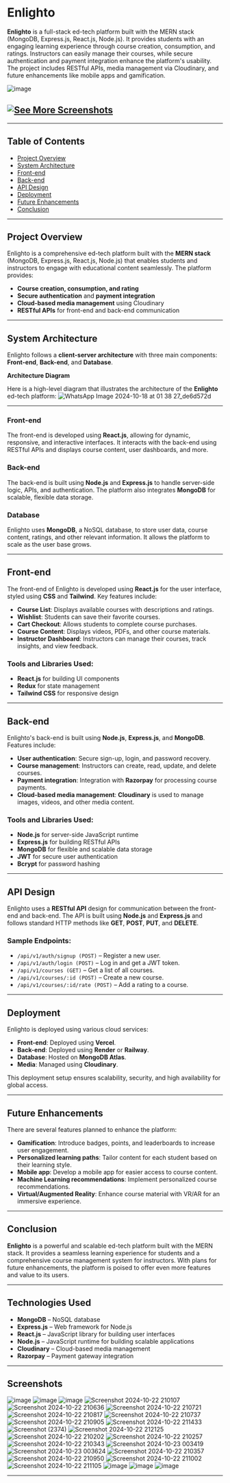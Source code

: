 # Enlighto

**Enlighto** is a full-stack ed-tech platform built with the MERN stack (MongoDB, Express.js, React.js, Node.js). It provides students with an engaging learning experience through course creation, consumption, and ratings. Instructors can easily manage their courses, while secure authentication and payment integration enhance the platform's usability. The project includes RESTful APIs, media management via Cloudinary, and future enhancements like mobile apps and gamification.

![image](https://github.com/user-attachments/assets/8553378b-dae1-45f8-8082-1a7b73fc182c)

## [![See More Screenshots](https://img.shields.io/badge/See%20More-Screenshots-blue?style=for-the-badge)](#screenshots)

---

## Table of Contents

- [Project Overview](#project-overview)
- [System Architecture](#system-architecture)
- [Front-end](#front-end)
- [Back-end](#back-end)
- [API Design](#api-design)
- [Deployment](#deployment)
- [Future Enhancements](#future-enhancements)
- [Conclusion](#conclusion)

---

## Project Overview

Enlighto is a comprehensive ed-tech platform built with the **MERN stack** (MongoDB, Express.js, React.js, Node.js) that enables students and instructors to engage with educational content seamlessly. The platform provides:

- **Course creation, consumption, and rating**
- **Secure authentication** and **payment integration**
- **Cloud-based media management** using Cloudinary
- **RESTful APIs** for front-end and back-end communication

---


## System Architecture

Enlighto follows a **client-server architecture** with three main components: **Front-end**, **Back-end**, and **Database**.

**Architecture Diagram**

Here is a high-level diagram that illustrates the architecture of the **Enlighto** ed-tech platform:
![WhatsApp Image 2024-10-18 at 01 38 27_de6d572d](https://github.com/user-attachments/assets/199f3c29-818e-4699-a70a-9fa06298ce65)

---

### Front-end

The front-end is developed using **React.js**, allowing for dynamic, responsive, and interactive interfaces. It interacts with the back-end using RESTful APIs and displays course content, user dashboards, and more.

### Back-end

The back-end is built using **Node.js** and **Express.js** to handle server-side logic, APIs, and authentication. The platform also integrates **MongoDB** for scalable, flexible data storage.

### Database

Enlighto uses **MongoDB**, a NoSQL database, to store user data, course content, ratings, and other relevant information. It allows the platform to scale as the user base grows.

---

## Front-end

The front-end of Enlighto is developed using **React.js** for the user interface, styled using **CSS** and **Tailwind**. Key features include:

- **Course List**: Displays available courses with descriptions and ratings.
- **Wishlist**: Students can save their favorite courses.
- **Cart Checkout**: Allows students to complete course purchases.
- **Course Content**: Displays videos, PDFs, and other course materials.
- **Instructor Dashboard**: Instructors can manage their courses, track insights, and view feedback.

### Tools and Libraries Used:
- **React.js** for building UI components
- **Redux** for state management
- **Tailwind CSS** for responsive design

---

## Back-end

Enlighto's back-end is built using **Node.js**, **Express.js**, and **MongoDB**. Features include:

- **User authentication**: Secure sign-up, login, and password recovery.
- **Course management**: Instructors can create, read, update, and delete courses.
- **Payment integration**: Integration with **Razorpay** for processing course payments.
- **Cloud-based media management**: **Cloudinary** is used to manage images, videos, and other media content.

### Tools and Libraries Used:
- **Node.js** for server-side JavaScript runtime
- **Express.js** for building RESTful APIs
- **MongoDB** for flexible and scalable data storage
- **JWT** for secure user authentication
- **Bcrypt** for password hashing

---

## API Design

Enlighto uses a **RESTful API** design for communication between the front-end and back-end. The API is built using **Node.js** and **Express.js** and follows standard HTTP methods like **GET**, **POST**, **PUT**, and **DELETE**.

### Sample Endpoints:
- `/api/v1/auth/signup (POST)` – Register a new user.
- `/api/v1/auth/login (POST)` – Log in and get a JWT token.
- `/api/v1/courses (GET)` – Get a list of all courses.
- `/api/v1/courses/:id (POST)` – Create a new course.
- `/api/v1/courses/:id/rate (POST)` – Add a rating to a course.

---

## Deployment

Enlighto is deployed using various cloud services:

- **Front-end**: Deployed using **Vercel**.
- **Back-end**: Deployed using **Render** or **Railway**.
- **Database**: Hosted on **MongoDB Atlas**.
- **Media**: Managed using **Cloudinary**.

This deployment setup ensures scalability, security, and high availability for global access.

---

## Future Enhancements

There are several features planned to enhance the platform:

- **Gamification**: Introduce badges, points, and leaderboards to increase user engagement.
- **Personalized learning paths**: Tailor content for each student based on their learning style.
- **Mobile app**: Develop a mobile app for easier access to course content.
- **Machine Learning recommendations**: Implement personalized course recommendations.
- **Virtual/Augmented Reality**: Enhance course material with VR/AR for an immersive experience.

---

## Conclusion

**Enlighto** is a powerful and scalable ed-tech platform built with the MERN stack. It provides a seamless learning experience for students and a comprehensive course management system for instructors. With plans for future enhancements, the platform is poised to offer even more features and value to its users.

---

## Technologies Used

- **MongoDB** – NoSQL database
- **Express.js** – Web framework for Node.js
- **React.js** – JavaScript library for building user interfaces
- **Node.js** – JavaScript runtime for building scalable applications
- **Cloudinary** – Cloud-based media management
- **Razorpay** – Payment gateway integration

---

## Screenshots
![image](https://github.com/user-attachments/assets/d6abada7-8f3f-433c-a0ce-6ab62e14c52d)
![image](https://github.com/user-attachments/assets/ab066474-a470-4393-93f2-57d9cbf05072)
![image](https://github.com/user-attachments/assets/35c97019-999c-418c-997c-cf5b6f4972d3)
![Screenshot 2024-10-22 210107](https://github.com/user-attachments/assets/1c646241-07f0-47dd-88bf-582c9e28ff38)
![Screenshot 2024-10-22 210636](https://github.com/user-attachments/assets/caaf5ce8-d3ce-45df-bb8f-2a46e166f9b2)
![Screenshot 2024-10-22 210721](https://github.com/user-attachments/assets/ec68135d-8cca-4ad8-9d0f-8bfb0e9044ae)
![Screenshot 2024-10-22 210817](https://github.com/user-attachments/assets/3fb19493-ce86-4f63-af1b-ac0c57ccd0be)
![Screenshot 2024-10-22 210737](https://github.com/user-attachments/assets/da22f5e2-3de9-4a8b-9a82-11624239fa23)
![Screenshot 2024-10-22 210905](https://github.com/user-attachments/assets/592d0e31-59a2-405c-8f36-1b107624ae0b)
![Screenshot 2024-10-22 211433](https://github.com/user-attachments/assets/8e4d380b-b67c-417e-8483-adfb14e1008a)
![Screenshot (2374)](https://github.com/user-attachments/assets/91caa06f-523e-4975-b7a9-5dadfe0ebd15)
![Screenshot 2024-10-22 212125](https://github.com/user-attachments/assets/af27d4a8-3e46-4a1b-8580-530d6ddf051b)
![Screenshot 2024-10-22 210202](https://github.com/user-attachments/assets/5ef0e272-9949-4d4b-9077-d33da23fe662)
![Screenshot 2024-10-22 210257](https://github.com/user-attachments/assets/413e4a59-9f3e-4009-b2bc-525005aec43e)
![Screenshot 2024-10-22 210343](https://github.com/user-attachments/assets/9663653f-e0dc-4faa-95d2-f3eea1266401)
![Screenshot 2024-10-23 003419](https://github.com/user-attachments/assets/c1ac4af6-1516-4b3c-818b-3c41e227bc30)
![Screenshot 2024-10-23 003624](https://github.com/user-attachments/assets/c0aa0f51-20fc-4b9b-8e77-e6a8fdc04b4b)
![Screenshot 2024-10-22 210357](https://github.com/user-attachments/assets/bd52da85-6987-43b5-8329-cd4f1e214314)
![Screenshot 2024-10-22 210950](https://github.com/user-attachments/assets/ad39e4a2-93e6-485d-94a2-fd4d70e8c53c)
![Screenshot 2024-10-22 211002](https://github.com/user-attachments/assets/d34e857a-3b86-4ff8-93a0-962f63f3723d)
![Screenshot 2024-10-22 211105](https://github.com/user-attachments/assets/00391879-a490-4058-a8d3-ec1ebc1d9556)
![image](https://github.com/user-attachments/assets/9c673fe0-026c-4e09-b71c-c73ecc61794f)
![image](https://github.com/user-attachments/assets/5b806abb-4152-416e-99ef-5c220d248daa)
![image](https://github.com/user-attachments/assets/7a72cd27-b512-436e-915d-ef785e56cf2d)

---

